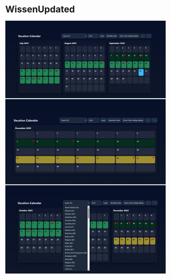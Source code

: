 # WissenUpdated
![Image1](https://github.com/rudra2110/WissenUpdated/blob/main/wissen1/Screenshot%202025-09-26%20151826.png)
![Image2](https://github.com/rudra2110/WissenUpdated/blob/main/wissen1/Screenshot%202025-09-26%20151858.png)
![Image3](https://github.com/rudra2110/WissenUpdated/blob/main/wissen1/Screenshot%202025-09-26%20151930.png)


